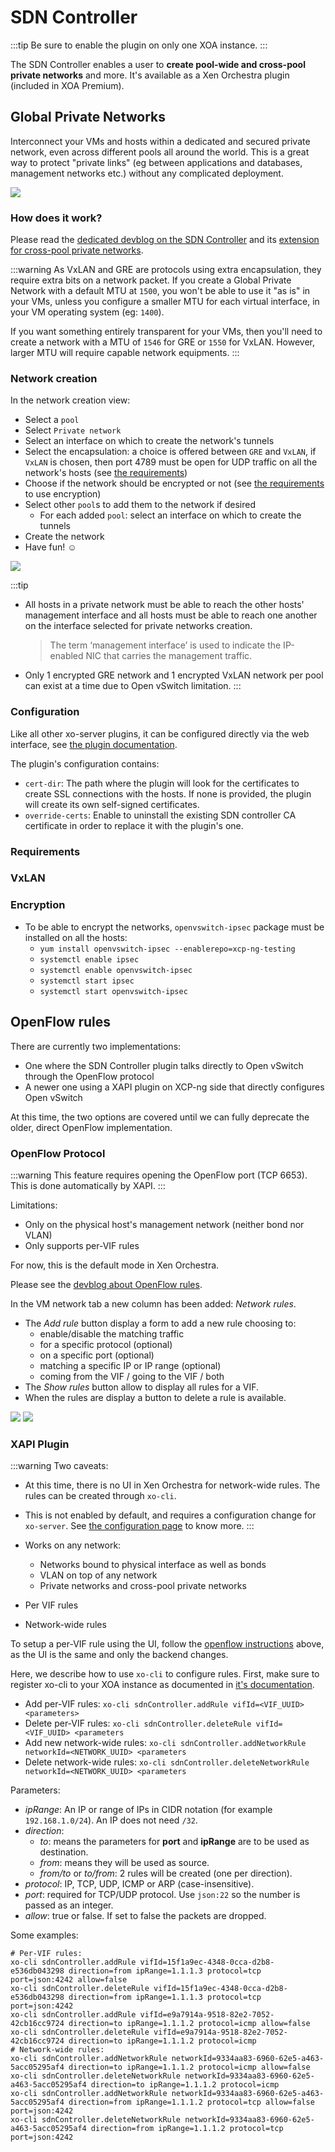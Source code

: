 # SDN Controller

:::tip
Be sure to enable the plugin on only one XOA instance.
:::

The SDN Controller enables a user to **create pool-wide and cross-pool private networks** and more. It's available as a Xen Orchestra plugin (included in XOA Premium).

## Global Private Networks

Interconnect your VMs and hosts within a dedicated and secured private network, even across different pools all around the world. This is a great way to protect "private links" (eg between applications and databases, management networks etc.) without any complicated deployment.

![](./assets/gpn.png)

### How does it work?

Please read the [dedicated devblog on the SDN Controller](https://xen-orchestra.com/blog/xo-sdn-controller/) and its [extension for cross-pool private networks](https://xen-orchestra.com/blog/devblog-3-extending-the-sdn-controller/).

:::warning
As VxLAN and GRE are protocols using extra encapsulation, they require extra bits on a network packet. If you create a Global Private Network with a default MTU at `1500`, you won't be able to use it "as is" in your VMs, unless you configure a smaller MTU for each virtual interface, in your VM operating system (eg: `1400`).

If you want something entirely transparent for your VMs, then you'll need to create a network with a MTU of `1546` for GRE or `1550` for VxLAN. However, larger MTU will require capable network equipments.
:::

### Network creation

In the network creation view:

- Select a `pool`
- Select `Private network`
- Select an interface on which to create the network's tunnels
- Select the encapsulation: a choice is offered between `GRE` and `VxLAN`, if `VxLAN` is chosen, then port 4789 must be open for UDP traffic on all the network's hosts (see [the requirements](#vxlan))
- Choose if the network should be encrypted or not (see [the requirements](#encryption) to use encryption)
- Select other `pool`s to add them to the network if desired
  - For each added `pool`: select an interface on which to create the tunnels
- Create the network
- Have fun! ☺

![](./assets/sdn-controller.png)

:::tip

- All hosts in a private network must be able to reach the other hosts' management interface and all hosts must be able to reach one another on the interface selected for private networks creation.
  > The term ‘management interface’ is used to indicate the IP-enabled NIC that carries the management traffic.
- Only 1 encrypted GRE network and 1 encrypted VxLAN network per pool can exist at a time due to Open vSwitch limitation.
  :::

### Configuration

Like all other xo-server plugins, it can be configured directly via the web interface, see [the plugin documentation](architecture#plugins).

The plugin's configuration contains:

- `cert-dir`: The path where the plugin will look for the certificates to create SSL connections with the hosts.
  If none is provided, the plugin will create its own self-signed certificates.
- `override-certs`: Enable to uninstall the existing SDN controller CA certificate in order to replace it with the plugin's one.

### Requirements

### VxLAN

### Encryption

- To be able to encrypt the networks, `openvswitch-ipsec` package must be installed on all the hosts:
  - `yum install openvswitch-ipsec --enablerepo=xcp-ng-testing`
  - `systemctl enable ipsec`
  - `systemctl enable openvswitch-ipsec`
  - `systemctl start ipsec`
  - `systemctl start openvswitch-ipsec`

## OpenFlow rules

There are currently two implementations:

- One where the SDN Controller plugin talks directly to Open vSwitch through the OpenFlow protocol
- A newer one using a XAPI plugin on XCP-ng side that directly configures Open vSwitch

At this time, the two options are covered until we can fully deprecate the older, direct OpenFlow implementation.

### OpenFlow Protocol

:::warning
This feature requires opening the OpenFlow port (TCP 6653). This is done automatically by XAPI.
:::

Limitations:

- Only on the physical host's management network (neither bond nor VLAN)
- Only supports per-VIF rules

For now, this is the default mode in Xen Orchestra.

Please see the [devblog about OpenFlow rules](https://xen-orchestra.com/blog/vms-vif-network-traffic-control/).

In the VM network tab a new column has been added: _Network rules_.

- The _Add rule_ button display a form to add a new rule choosing to:
  - enable/disable the matching traffic
  - for a specific protocol (optional)
  - on a specific port (optional)
  - matching a specific IP or IP range (optional)
  - coming from the VIF / going to the VIF / both
- The _Show rules_ button allow to display all rules for a VIF.
- When the rules are display a button to delete a rule is available.

![](./assets/add-rule.png)
![](./assets/show-rules.png)

### XAPI Plugin

:::warning
Two caveats:

- At this time, there is no UI in Xen Orchestra for network-wide rules. The rules can be created through `xo-cli`.
- This is not enabled by default, and requires a configuration change for `xo-server`. See [the configuration page](configuration#sdn-controller-mode) to know more.
  :::

- Works on any network:
  - Networks bound to physical interface as well as bonds
  - VLAN on top of any network
  - Private networks and cross-pool private networks
- Per VIF rules
- Network-wide rules

To setup a per-VIF rule using the UI, follow the [openflow instructions](#openflow-protocol) above, as the UI is the same and only the backend changes.

Here, we describe how to use `xo-cli` to configure rules. First, make sure to register xo-cli to your XOA instance as documented in [it's documentation](architecture#register-your-xo-instance).

- Add per-VIF rules: `xo-cli sdnController.addRule vifId=<VIF_UUID> <parameters>`
- Delete per-VIF rules: `xo-cli sdnController.deleteRule vifId=<VIF_UUID> <parameters`
- Add new network-wide rules: `xo-cli sdnController.addNetworkRule networkId=<NETWORK_UUID> <parameters`
- Delete network-wide rules: `xo-cli sdnController.deleteNetworkRule networkId=<NETWORK_UUID> <parameters`

Parameters:

- _ipRange_: An IP or range of IPs in CIDR notation (for example `192.168.1.0/24`). An IP does not need `/32`.
- _direction_:
  - _to_: means the parameters for **port** and **ipRange** are to be used as destination.
  - _from_: means they will be used as source.
  - _from/to_ or _to/from_: 2 rules will be created (one per direction).
- _protocol_: IP, TCP, UDP, ICMP or ARP (case-insensitive).
- _port_: required for TCP/UDP protocol. Use `json:22` so the number is passed as an integer.
- _allow_: true or false. If set to false the packets are dropped.

Some examples:

```
# Per-VIF rules:
xo-cli sdnController.addRule vifId=15f1a9ec-4348-0cca-d2b8-e536db043298 direction=from ipRange=1.1.1.3 protocol=tcp port=json:4242 allow=false
xo-cli sdnController.deleteRule vifId=15f1a9ec-4348-0cca-d2b8-e536db043298 direction=from ipRange=1.1.1.3 protocol=tcp port=json:4242
xo-cli sdnController.addRule vifId=e9a7914a-9518-82e2-7052-42cb16cc9724 direction=to ipRange=1.1.1.2 protocol=icmp allow=false
xo-cli sdnController.deleteRule vifId=e9a7914a-9518-82e2-7052-42cb16cc9724 direction=to ipRange=1.1.1.2 protocol=icmp
# Network-wide rules:
xo-cli sdnController.addNetworkRule networkId=9334aa83-6960-62e5-a463-5acc05295af4 direction=to ipRange=1.1.1.2 protocol=icmp allow=false
xo-cli sdnController.deleteNetworkRule networkId=9334aa83-6960-62e5-a463-5acc05295af4 direction=to ipRange=1.1.1.2 protocol=icmp
xo-cli sdnController.addNetworkRule networkId=9334aa83-6960-62e5-a463-5acc05295af4 direction=from ipRange=1.1.1.2 protocol=tcp allow=false port=json:4242
xo-cli sdnController.deleteNetworkRule networkId=9334aa83-6960-62e5-a463-5acc05295af4 direction=from ipRange=1.1.1.2 protocol=tcp port=json:4242
```
